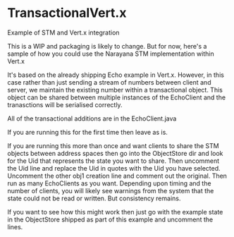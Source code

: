 TransactionalVert.x
===================

Example of STM and Vert.x integration

This is a WIP and packaging is likely to change. But for now, here's a sample of how you could use
the Narayana STM implementation within Vert.x

It's based on the already shipping Echo example in Vert.x. However, in this case rather than just
sending a stream of numbers between client and server, we maintain the existing number within a
transactional object. This object can be shared between multiple instances of the EchoClient and the
tranasctions will be serialised correctly.

All of the transactional additions are in the EchoClient.java

If you are running this for the first time then leave as is.

If you are running this more than once and want clients to share the STM objects between
address spaces then go into the ObjectStore dir and look for the Uid that represents the state
you want to share. Then uncomment the Uid line  and replace the Uid in quotes with the Uid
you have selected. Uncomment the other obj1 creation line and comment out the original. Then run as
many EchoClients as you want. Depending upon timing and the number of clients, you will likely
see warnings from the system that the state could not be read or written. But consistency remains.

If you want to see how this might work then just go with the example state in the ObjectStore
shipped as part of this example and uncomment the lines.
